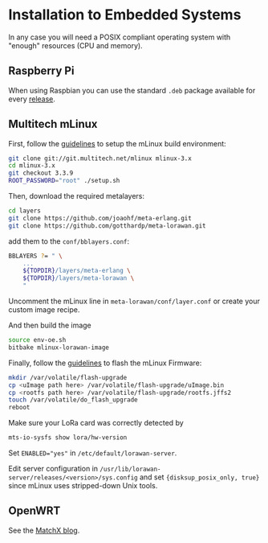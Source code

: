 # Installation to Embedded Systems

In any case you will need a POSIX compliant operating system with "enough"
resources (CPU and memory).

## Raspberry Pi

When using Raspbian you can use the standard `.deb` package available for every
[release](https://github.com/gotthardp/lorawan-server/releases).


## Multitech mLinux

First, follow the
[guidelines](http://www.multitech.net/developer/software/mlinux/mlinux-building-images/building-a-custom-linux-image/)
to setup the mLinux build environment:
```bash
git clone git://git.multitech.net/mlinux mlinux-3.x
cd mlinux-3.x
git checkout 3.3.9
ROOT_PASSWORD="root" ./setup.sh
```

Then, download the required metalayers:
```bash
cd layers
git clone https://github.com/joaohf/meta-erlang.git
git clone https://github.com/gotthardp/meta-lorawan.git
```
add them to the `conf/bblayers.conf`:

```bash
BBLAYERS ?= " \
    ...
    ${TOPDIR}/layers/meta-erlang \
    ${TOPDIR}/layers/meta-lorawan \
    "
```

Uncomment the mLinux line in `meta-lorawan/conf/layer.conf` or create your
custom image recipe.

And then build the image
```bash
source env-oe.sh
bitbake mlinux-lorawan-image
```

Finally, follow the
[guidelines](http://www.multitech.net/developer/software/mlinux/using-mlinux/flashing-mlinux-firmware-for-conduit/)
to flash the mLinux Firmware:
```bash
mkdir /var/volatile/flash-upgrade
cp <uImage path here> /var/volatile/flash-upgrade/uImage.bin
cp <rootfs path here> /var/volatile/flash-upgrade/rootfs.jffs2
touch /var/volatile/do_flash_upgrade
reboot
```

Make sure your LoRa card was correctly detected by
```bash
mts-io-sysfs show lora/hw-version
```

Set `ENABLED="yes"` in `/etc/default/lorawan-server`.

Edit server configuration in `/usr/lib/lorawan-server/releases/<version>/sys.config`
and set `{disksup_posix_only, true}` since mLinux uses stripped-down Unix tools.


## OpenWRT

See the [MatchX blog](https://matchx.io/community/box/5-lorawan-server-running-on-the-box).
